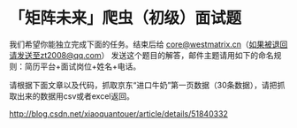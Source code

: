 # 「矩阵未来」爬虫（初级）面试题

我们希望你能独立完成下面的任务。结束后给 core@westmatrix.cn（如果被退回请发送至zt2008@qq.com） 发送这个题目的解答，邮件主题请用如下的命名规则：简历平台+面试岗位+姓名+电话。

请根据下面文章以及代码，抓取京东“进口牛奶”第一页数据（30条数据），请把抓取出来的数据用csv或者excel返回。

http://blog.csdn.net/xiaoquantouer/article/details/51840332
